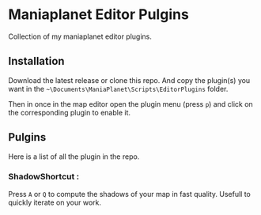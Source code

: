 # Maniaplanet Editor Pulgins

Collection of my maniaplanet editor plugins.

## Installation

Download the latest release or clone this repo. And copy the plugin(s) you want in the `~\Documents\ManiaPlanet\Scripts\EditorPlugins` folder.

Then in once in the map editor open the plugin menu (press `p`) and click on the corresponding plugin to enable it.

## Pulgins

Here is a list of all the plugin in the repo.

### ShadowShortcut :

Press `A` or `Q` to compute the shadows of your map in fast quality. Usefull to quickly iterate on your work.
